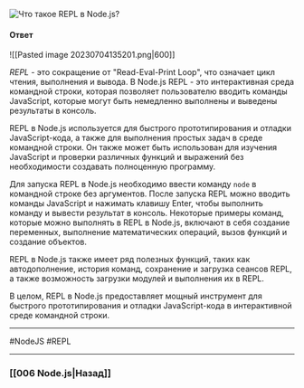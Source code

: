 ![Что такое REPL в Node.js?](https://youtu.be/b-jHHEBj7KM?t=660)

#### Ответ

![[Pasted image 20230704135201.png|600]]

*REPL* - это сокращение от "Read-Eval-Print Loop", что означает цикл чтения, выполнения и вывода. В Node.js REPL - это интерактивная среда командной строки, которая позволяет пользователю вводить команды JavaScript, которые могут быть немедленно выполнены и выведены результаты в консоль.

REPL в Node.js используется для быстрого прототипирования и отладки JavaScript-кода, а также для выполнения простых задач в среде командной строки. Он также может быть использован для изучения JavaScript и проверки различных функций и выражений без необходимости создавать полноценную программу.

Для запуска REPL в Node.js необходимо ввести команду `node` в командной строке без аргументов. После запуска REPL можно вводить команды JavaScript и нажимать клавишу Enter, чтобы выполнить команду и вывести результат в консоль. Некоторые примеры команд, которые можно выполнять в REPL в Node.js, включают в себя создание переменных, выполнение математических операций, вызов функций и создание объектов.

REPL в Node.js также имеет ряд полезных функций, таких как автодополнение, история команд, сохранение и загрузка сеансов REPL, а также возможность загрузки модулей и выполнения их в REPL.

В целом, REPL в Node.js предоставляет мощный инструмент для быстрого прототипирования и отладки JavaScript-кода в интерактивной среде командной строки.

___
#NodeJS #REPL

___

### [[006 Node.js|Назад]]
